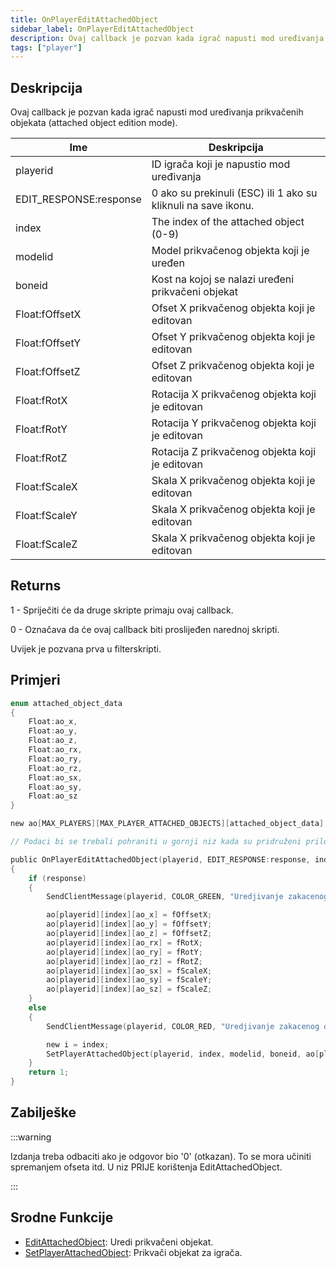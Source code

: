 ```yaml
---
title: OnPlayerEditAttachedObject
sidebar_label: OnPlayerEditAttachedObject
description: Ovaj callback je pozvan kada igrač napusti mod uređivanja prikvačenih objekata (attached object edition mode).
tags: ["player"]
---
```


## Deskripcija

Ovaj callback je pozvan kada igrač napusti mod uređivanja prikvačenih objekata (attached object edition mode).

| Ime                    | Deskripcija                                                   |
|------------------------|---------------------------------------------------------------|
| playerid               | ID igrača koji je napustio mod uređivanja                     |
| EDIT_RESPONSE:response | 0 ako su prekinuli (ESC) ili 1 ako su kliknuli na save ikonu. |
| index                  | The index of the attached object (0-9)                        |
| modelid                | Model prikvačenog objekta koji je uređen                      |
| boneid                 | Kost na kojoj se nalazi uređeni prikvačeni objekat            |
| Float:fOffsetX         | Ofset X prikvačenog objekta koji je editovan                  |
| Float:fOffsetY         | Ofset Y prikvačenog objekta koji je editovan                  |
| Float:fOffsetZ         | Ofset Z prikvačenog objekta koji je editovan                  |
| Float:fRotX            | Rotacija X prikvačenog objekta koji je editovan               |
| Float:fRotY            | Rotacija Y prikvačenog objekta koji je editovan               |
| Float:fRotZ            | Rotacija Z prikvačenog objekta koji je editovan               |
| Float:fScaleX          | Skala X prikvačenog objekta koji je editovan                  |
| Float:fScaleY          | Skala X prikvačenog objekta koji je editovan                  |
| Float:fScaleZ          | Skala X prikvačenog objekta koji je editovan                  |

## Returns

1 - Spriječiti će da druge skripte primaju ovaj callback.

0 - Označava da će ovaj callback biti proslijeđen narednoj skripti.

Uvijek je pozvana prva u filterskripti.

## Primjeri

```c
enum attached_object_data
{
    Float:ao_x,
    Float:ao_y,
    Float:ao_z,
    Float:ao_rx,
    Float:ao_ry,
    Float:ao_rz,
    Float:ao_sx,
    Float:ao_sy,
    Float:ao_sz
}

new ao[MAX_PLAYERS][MAX_PLAYER_ATTACHED_OBJECTS][attached_object_data];

// Podaci bi se trebali pohraniti u gornji niz kada su pridruženi priloženi objekti.

public OnPlayerEditAttachedObject(playerid, EDIT_RESPONSE:response, index, modelid, boneid, Float:fOffsetX, Float:fOffsetY, Float:fOffsetZ, Float:fRotX, Float:fRotY, Float:fRotZ, Float:fScaleX, Float:fScaleY, Float:fScaleZ)
{
    if (response)
    {
        SendClientMessage(playerid, COLOR_GREEN, "Uredjivanje zakacenog objekta sacuvano!");

        ao[playerid][index][ao_x] = fOffsetX;
        ao[playerid][index][ao_y] = fOffsetY;
        ao[playerid][index][ao_z] = fOffsetZ;
        ao[playerid][index][ao_rx] = fRotX;
        ao[playerid][index][ao_ry] = fRotY;
        ao[playerid][index][ao_rz] = fRotZ;
        ao[playerid][index][ao_sx] = fScaleX;
        ao[playerid][index][ao_sy] = fScaleY;
        ao[playerid][index][ao_sz] = fScaleZ;
    }
    else
    {
        SendClientMessage(playerid, COLOR_RED, "Uredjivanje zakacenog objekta nije sacuvano!");

        new i = index;
        SetPlayerAttachedObject(playerid, index, modelid, boneid, ao[playerid][i][ao_x], ao[playerid][i][ao_y], ao[playerid][i][ao_z], ao[playerid][i][ao_rx], ao[playerid][i][ao_ry], ao[playerid][i][ao_rz], ao[playerid][i][ao_sx], ao[playerid][i][ao_sy], ao[playerid][i][ao_sz]);
    }
    return 1;
}
```

## Zabilješke

:::warning

Izdanja treba odbaciti ako je odgovor bio '0' (otkazan). To se mora učiniti spremanjem ofseta itd. U niz PRIJE korištenja EditAttachedObject.

:::

## Srodne Funkcije

- [EditAttachedObject](../functions/EditAttachedObject): Uredi prikvačeni objekat.
- [SetPlayerAttachedObject](../functions/SetPlayerAttachedObject): Prikvači objekat za igrača.

